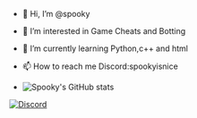 - 👋 Hi, I’m @spooky
- 👀 I’m interested in Game Cheats and Botting
- 🌱 I’m currently learning Python,c++ and html
- 📫 How to reach me Discord:spookyisnice

- ![Spooky's GitHub stats](https://github-readme-stats.vercel.app/api?username=spookykokojunge&show_icons=true&theme=radical)

[![Discord](https://img.shields.io/badge/Discord-Spooky-7289DA?style=for-the-badge&logo=discord&logoColor=white)](https://discord.com/users/1116396294353735701)

